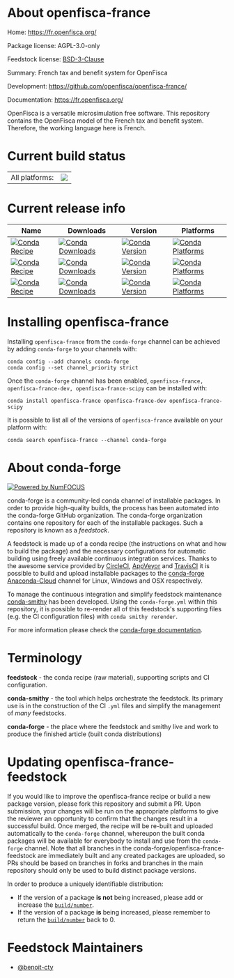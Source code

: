 About openfisca-france
======================

Home: https://fr.openfisca.org/

Package license: AGPL-3.0-only

Feedstock license: [BSD-3-Clause](https://github.com/conda-forge/openfisca-france-feedstock/blob/master/LICENSE.txt)

Summary: French tax and benefit system for OpenFisca

Development: https://github.com/openfisca/openfisca-france/

Documentation: https://fr.openfisca.org/

OpenFisca is a versatile microsimulation free software.
This repository contains the OpenFisca model of the French tax and benefit system.
Therefore, the working language here is French.


Current build status
====================


<table><tr><td>All platforms:</td>
    <td>
      <a href="https://dev.azure.com/conda-forge/feedstock-builds/_build/latest?definitionId=15119&branchName=master">
        <img src="https://dev.azure.com/conda-forge/feedstock-builds/_apis/build/status/openfisca-france-feedstock?branchName=master">
      </a>
    </td>
  </tr>
</table>

Current release info
====================

| Name | Downloads | Version | Platforms |
| --- | --- | --- | --- |
| [![Conda Recipe](https://img.shields.io/badge/recipe-openfisca--france-green.svg)](https://anaconda.org/conda-forge/openfisca-france) | [![Conda Downloads](https://img.shields.io/conda/dn/conda-forge/openfisca-france.svg)](https://anaconda.org/conda-forge/openfisca-france) | [![Conda Version](https://img.shields.io/conda/vn/conda-forge/openfisca-france.svg)](https://anaconda.org/conda-forge/openfisca-france) | [![Conda Platforms](https://img.shields.io/conda/pn/conda-forge/openfisca-france.svg)](https://anaconda.org/conda-forge/openfisca-france) |
| [![Conda Recipe](https://img.shields.io/badge/recipe-openfisca--france--dev-green.svg)](https://anaconda.org/conda-forge/openfisca-france-dev) | [![Conda Downloads](https://img.shields.io/conda/dn/conda-forge/openfisca-france-dev.svg)](https://anaconda.org/conda-forge/openfisca-france-dev) | [![Conda Version](https://img.shields.io/conda/vn/conda-forge/openfisca-france-dev.svg)](https://anaconda.org/conda-forge/openfisca-france-dev) | [![Conda Platforms](https://img.shields.io/conda/pn/conda-forge/openfisca-france-dev.svg)](https://anaconda.org/conda-forge/openfisca-france-dev) |
| [![Conda Recipe](https://img.shields.io/badge/recipe-openfisca--france--scipy-green.svg)](https://anaconda.org/conda-forge/openfisca-france-scipy) | [![Conda Downloads](https://img.shields.io/conda/dn/conda-forge/openfisca-france-scipy.svg)](https://anaconda.org/conda-forge/openfisca-france-scipy) | [![Conda Version](https://img.shields.io/conda/vn/conda-forge/openfisca-france-scipy.svg)](https://anaconda.org/conda-forge/openfisca-france-scipy) | [![Conda Platforms](https://img.shields.io/conda/pn/conda-forge/openfisca-france-scipy.svg)](https://anaconda.org/conda-forge/openfisca-france-scipy) |

Installing openfisca-france
===========================

Installing `openfisca-france` from the `conda-forge` channel can be achieved by adding `conda-forge` to your channels with:

```
conda config --add channels conda-forge
conda config --set channel_priority strict
```

Once the `conda-forge` channel has been enabled, `openfisca-france, openfisca-france-dev, openfisca-france-scipy` can be installed with:

```
conda install openfisca-france openfisca-france-dev openfisca-france-scipy
```

It is possible to list all of the versions of `openfisca-france` available on your platform with:

```
conda search openfisca-france --channel conda-forge
```


About conda-forge
=================

[![Powered by
NumFOCUS](https://img.shields.io/badge/powered%20by-NumFOCUS-orange.svg?style=flat&colorA=E1523D&colorB=007D8A)](https://numfocus.org)

conda-forge is a community-led conda channel of installable packages.
In order to provide high-quality builds, the process has been automated into the
conda-forge GitHub organization. The conda-forge organization contains one repository
for each of the installable packages. Such a repository is known as a *feedstock*.

A feedstock is made up of a conda recipe (the instructions on what and how to build
the package) and the necessary configurations for automatic building using freely
available continuous integration services. Thanks to the awesome service provided by
[CircleCI](https://circleci.com/), [AppVeyor](https://www.appveyor.com/)
and [TravisCI](https://travis-ci.com/) it is possible to build and upload installable
packages to the [conda-forge](https://anaconda.org/conda-forge)
[Anaconda-Cloud](https://anaconda.org/) channel for Linux, Windows and OSX respectively.

To manage the continuous integration and simplify feedstock maintenance
[conda-smithy](https://github.com/conda-forge/conda-smithy) has been developed.
Using the ``conda-forge.yml`` within this repository, it is possible to re-render all of
this feedstock's supporting files (e.g. the CI configuration files) with ``conda smithy rerender``.

For more information please check the [conda-forge documentation](https://conda-forge.org/docs/).

Terminology
===========

**feedstock** - the conda recipe (raw material), supporting scripts and CI configuration.

**conda-smithy** - the tool which helps orchestrate the feedstock.
                   Its primary use is in the construction of the CI ``.yml`` files
                   and simplify the management of *many* feedstocks.

**conda-forge** - the place where the feedstock and smithy live and work to
                  produce the finished article (built conda distributions)


Updating openfisca-france-feedstock
===================================

If you would like to improve the openfisca-france recipe or build a new
package version, please fork this repository and submit a PR. Upon submission,
your changes will be run on the appropriate platforms to give the reviewer an
opportunity to confirm that the changes result in a successful build. Once
merged, the recipe will be re-built and uploaded automatically to the
`conda-forge` channel, whereupon the built conda packages will be available for
everybody to install and use from the `conda-forge` channel.
Note that all branches in the conda-forge/openfisca-france-feedstock are
immediately built and any created packages are uploaded, so PRs should be based
on branches in forks and branches in the main repository should only be used to
build distinct package versions.

In order to produce a uniquely identifiable distribution:
 * If the version of a package **is not** being increased, please add or increase
   the [``build/number``](https://docs.conda.io/projects/conda-build/en/latest/resources/define-metadata.html#build-number-and-string).
 * If the version of a package **is** being increased, please remember to return
   the [``build/number``](https://docs.conda.io/projects/conda-build/en/latest/resources/define-metadata.html#build-number-and-string)
   back to 0.

Feedstock Maintainers
=====================

* [@benoit-cty](https://github.com/benoit-cty/)


